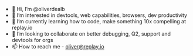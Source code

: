- 👋 Hi, I’m @oliverdealb
- 👀 I’m interested in devtools, web capabilities, browsers, dev productivity
- 🌱 I’m currently learning how to code, make something 10x compelling at replay.io
- 💞️ I’m looking to collaborate on better debugging, Q2, support and devtools for orgs
- 📫 How to reach me - oliver@replay.io

<!---
oliverdealb/oliverdealb is a ✨ special ✨ repository because its `README.md` (this file) appears on your GitHub profile.
You can click the Preview link to take a look at your changes.
--->
